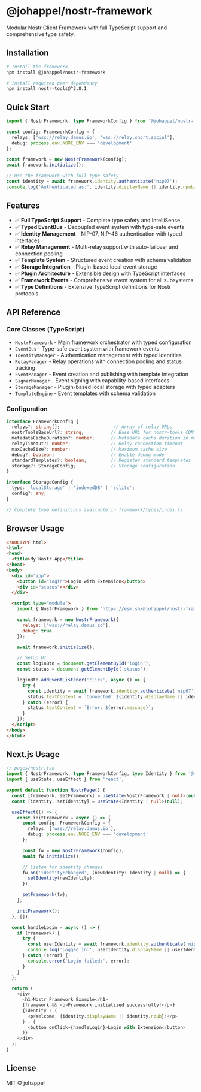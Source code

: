 # @johappel/nostr-framework

Modular Nostr Client Framework with full TypeScript support and comprehensive type safety.

## Installation

```bash
# Install the framework
npm install @johappel/nostr-framework

# Install required peer dependency
npm install nostr-tools@^2.8.1
```

## Quick Start

```typescript
import { NostrFramework, type FrameworkConfig } from '@johappel/nostr-framework';

const config: FrameworkConfig = {
  relays: ['wss://relay.damus.io', 'wss://relay.snort.social'],
  debug: process.env.NODE_ENV === 'development'
};

const framework = new NostrFramework(config);
await framework.initialize();

// Use the framework with full type safety
const identity = await framework.identity.authenticate('nip07');
console.log('Authenticated as:', identity.displayName || identity.npub);
```

## Features

- ✅ **Full TypeScript Support** - Complete type safety and IntelliSense
- ✅ **Typed EventBus** - Decoupled event system with type-safe events
- ✅ **Identity Management** - NIP-07, NIP-46 authentication with typed interfaces
- ✅ **Relay Management** - Multi-relay support with auto-failover and connection pooling
- ✅ **Template System** - Structured event creation with schema validation
- ✅ **Storage Integration** - Plugin-based local event storage
- ✅ **Plugin Architecture** - Extensible design with TypeScript interfaces
- ✅ **Framework Events** - Comprehensive event system for all subsystems
- ✅ **Type Definitions** - Extensive TypeScript definitions for Nostr protocols

## API Reference

### Core Classes (TypeScript)

- `NostrFramework` - Main framework orchestrator with typed configuration
- `EventBus` - Type-safe event system with framework events
- `IdentityManager` - Authentication management with typed identities
- `RelayManager` - Relay operations with connection pooling and status tracking
- `EventManager` - Event creation and publishing with template integration
- `SignerManager` - Event signing with capability-based interfaces
- `StorageManager` - Plugin-based local storage with typed adapters
- `TemplateEngine` - Event templates with schema validation

### Configuration

```typescript
interface FrameworkConfig {
  relays?: string[];                    // Array of relay URLs
  nostrToolsBaseUrl?: string;          // Base URL for nostr-tools CDN
  metadataCacheDuration?: number;      // Metadata cache duration in ms
  relayTimeout?: number;               // Relay connection timeout
  maxCacheSize?: number;               // Maximum cache size
  debug?: boolean;                     // Enable debug mode
  standardTemplates?: boolean;         // Register standard templates
  storage?: StorageConfig;             // Storage configuration
}

interface StorageConfig {
  type: 'localStorage' | 'indexedDB' | 'sqlite';
  config?: any;
}

// Complete type definitions available in framework/types/index.ts
```

## Browser Usage

```html
<!DOCTYPE html>
<html>
<head>
  <title>My Nostr App</title>
</head>
<body>
  <div id="app">
    <button id="login">Login with Extension</button>
    <div id="status"></div>
  </div>

  <script type="module">
    import { NostrFramework } from 'https://esm.sh/@johappel/nostr-framework';

    const framework = new NostrFramework({
      relays: ['wss://relay.damus.io'],
      debug: true
    });

    await framework.initialize();

    // Setup UI
    const loginBtn = document.getElementById('login');
    const status = document.getElementById('status');

    loginBtn.addEventListener('click', async () => {
      try {
        const identity = await framework.identity.authenticate('nip07');
        status.textContent = `Connected: ${identity.displayName || identity.npub}`;
      } catch (error) {
        status.textContent = `Error: ${error.message}`;
      }
    });
  </script>
</body>
</html>
```

## Next.js Usage

```typescript
// pages/nostr.tsx
import { NostrFramework, type FrameworkConfig, type Identity } from '@johappel/nostr-framework';
import { useState, useEffect } from 'react';

export default function NostrPage() {
  const [framework, setFramework] = useState<NostrFramework | null>(null);
  const [identity, setIdentity] = useState<Identity | null>(null);

  useEffect(() => {
    const initFramework = async () => {
      const config: FrameworkConfig = {
        relays: ['wss://relay.damus.io'],
        debug: process.env.NODE_ENV === 'development'
      };

      const fw = new NostrFramework(config);
      await fw.initialize();

      // Listen for identity changes
      fw.on('identity:changed', (newIdentity: Identity | null) => {
        setIdentity(newIdentity);
      });

      setFramework(fw);
    };

    initFramework();
  }, []);

  const handleLogin = async () => {
    if (framework) {
      try {
        const userIdentity = await framework.identity.authenticate('nip07');
        console.log('Logged in:', userIdentity.displayName || userIdentity.npub);
      } catch (error) {
        console.error('Login failed:', error);
      }
    }
  };

  return (
    <div>
      <h1>Nostr Framework Example</h1>
      {framework && <p>Framework initialized successfully!</p>}
      {identity ? (
        <p>Welcome, {identity.displayName || identity.npub}!</p>
      ) : (
        <button onClick={handleLogin}>Login with Extension</button>
      )}
    </div>
  );
}
```

## License

MIT © johappel